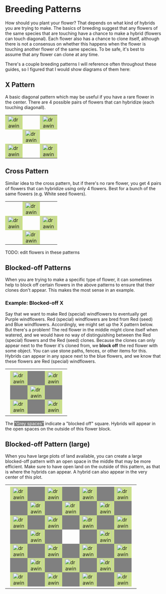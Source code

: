 # Breeding Patterns

How should you plant your flower?  That depends on what kind of hybrids you are trying to make.  The basics of breeding suggest that any flowers of the same species that are touching have a chance to make a hybrid (flowers can touch diagonal).  Each flower also has a chance to clone itself, although there is not a consensus on whether this happens when the flower is touching another flower of the same species.  To be safe, it's best to assume that any flower can clone at any time.  

There's a couple breeding patterns I will reference often throughout these guides, so I figured that I would show diagrams of them here:

## X Pattern

A basic diagonal pattern which may be useful if you have a rare flower in the center.  There are 4 possible pairs of flowers that can hybridize (each touching diagonall).  

<center>
<table>
<tr>
    <td bgcolor="#c9df8a"><img src="https://i.imgur.com/WbH1f0y.png" alt="drawing" height="40" align="top"/></td>
    <td> </td>
    <td bgcolor="#c9df8a"><img src="https://i.imgur.com/WbH1f0y.png" alt="drawing" height="40" align="top"/></td>
</tr>
<tr>
    <td> </td>
    <td bgcolor="#c9df8a"><img src="https://i.imgur.com/WbH1f0y.png" alt="drawing" height="40" align="top"/></td>
    <td> </td>
</tr>
<tr>
    <td bgcolor="#c9df8a"><img src="https://i.imgur.com/WbH1f0y.png" alt="drawing" height="40" align="top"/></td>
    <td> </td>
    <td bgcolor="#c9df8a"><img src="https://i.imgur.com/WbH1f0y.png" alt="drawing" height="40" align="top"/></td>
</tr>
</table>
</center>

## Cross Pattern 

Similar idea to the cross pattern, but if there's no rare flower, you get 4 pairs of flowers that can hybridize using only 4 flowers.  Best for a bunch of the same flowers (e.g. White seed flowers).  

<center>
<table>
<tr>
    <td> </td>
    <td bgcolor="#c9df8a"><img src="https://i.imgur.com/WbH1f0y.png" alt="drawing" height="40" align="top"/></td>
    <td> </td>
</tr>
<tr>
    <td bgcolor="#c9df8a"><img src="https://i.imgur.com/WbH1f0y.png" alt="drawing" height="40" align="top"/></td>
    <td> </td>
    <td bgcolor="#c9df8a"><img src="https://i.imgur.com/WbH1f0y.png" alt="drawing" height="40" align="top"/></td>
</tr>
<tr>
    <td> </td>
    <td bgcolor="#c9df8a"><img src="https://i.imgur.com/WbH1f0y.png" alt="drawing" height="40" align="top"/></td>
    <td> </td>
</tr>
</table>
</center>

TODO: edit flowers in these patterns

## Blocked-off Patterns

When you are trying to make a specific type of flower, it can sometimes help to block off certain flowers in the above patterns to ensure that their clones don't appear.  This makes the most sense in an example.


### Example: Blocked-off X

Say that we want to make Red (special) windflowers to eventually get Purple windflowers.  Red (special) windflowers are bred from Red (seed) and Blue windflowers.  Accordingly, we might set up the X pattern below.  But there's a problem!  The red flower in the middle might clone itself when watered, and we would have no way of distinguishing between the Red (special) flowers and the Red (seed) clones.  Because the clones can only appear next to the flower it's cloned from, we **block off** the red flower with some object.  You can use stone paths, fences, or other items for this.  Hybrids can appear in any space next to the blue flowers, and we know that these flowers are Red (special) windflowers.  


<center>
<table>
<tr>
    <td ></td>
    <td ></td>
    <td ></td>
    <td ></td>
    <td ></td>
</tr>
<tr>
    <td ></td>
    <td bgcolor="#c9df8a"><img src="https://i.imgur.com/enSgApS.png" alt="drawing" height="40" align="top"/></td>
    <td bgcolor="#808080"> </td>
    <td bgcolor="#c9df8a"><img src="https://i.imgur.com/enSgApS.png" alt="drawing" height="40" align="top"/></td>
    <td ></td>
</tr>
<tr>
    <td ></td>
    <td bgcolor="#808080"> </td>
    <td bgcolor="#c9df8a"><img src="https://i.imgur.com/ZEV3HiA.png" alt="drawing" height="40" align="top"/></td>
    <td bgcolor="#808080"> </td>
    <td ></td>
</tr>
<tr>
    <td ></td>
    <td bgcolor="#c9df8a"><img src="https://i.imgur.com/enSgApS.png" alt="drawing" height="40" align="top"/></td>
    <td bgcolor="#808080"> </td>
    <td bgcolor="#c9df8a"><img src="https://i.imgur.com/enSgApS.png" alt="drawing" height="40" align="top"/></td>
    <td ></td>
</tr>
<tr>
    <td ></td>
    <td ></td>
    <td ></td>
    <td ></td>
    <td ></td>
</tr>
</table>
</center>




The <span style="background-color:#808080; color:#ffffff;">"Grey spaces"</span> indicate a "blocked off" square.  Hybrids will appear in the open spaces on the outside of this flower block.  

## Blocked-off Pattern (large)

When you have large plots of land available, you can create a large blocked-off pattern with an open space in the middle that may be more efficient.  Make sure to have open land on the outside of this pattern, as that is where the hybrids can appear.  A hybrid can also appear in the very center of this plot. 

<center>
<table>
<tr>
    <td ></td>
    <td ></td>
    <td ></td>
    <td ></td>
    <td ></td>
    <td ></td>
    <td ></td>
    <td ></td>
    <td ></td>
</tr>
<tr>
    <td ></td>
    <td bgcolor="#c9df8a"><img src="https://i.imgur.com/enSgApS.png" alt="drawing" height="40" align="top"/></td>
    <td bgcolor="#808080"> </td>
    <td bgcolor="#c9df8a"><img src="https://i.imgur.com/enSgApS.png" alt="drawing" height="40" align="top"/></td>
    <td bgcolor="#808080"> </td>
    <td bgcolor="#c9df8a"><img src="https://i.imgur.com/enSgApS.png" alt="drawing" height="40" align="top"/></td>
    <td bgcolor="#808080"> </td>
    <td bgcolor="#c9df8a"><img src="https://i.imgur.com/enSgApS.png" alt="drawing" height="40" align="top"/></td>
    <td ></td>
</tr>
<tr>
    <td ></td>
    <td bgcolor="#808080"> </td>
    <td bgcolor="#c9df8a"><img src="https://i.imgur.com/ZEV3HiA.png" alt="drawing" height="40" align="top"/></td>
    <td bgcolor="#808080"> </td>
    <td bgcolor="#c9df8a"><img src="https://i.imgur.com/ZEV3HiA.png" alt="drawing" height="40" align="top"/></td>
    <td bgcolor="#808080"> </td>
    <td bgcolor="#c9df8a"><img src="https://i.imgur.com/ZEV3HiA.png" alt="drawing" height="40" align="top"/></td>
    <td bgcolor="#808080"> </td>
    <td ></td>
</tr>
<tr>
    <td ></td>
    <td bgcolor="#c9df8a"><img src="https://i.imgur.com/enSgApS.png" alt="drawing" height="40" align="top"/></td>
    <td bgcolor="#808080"> </td>
    <td bgcolor="#c9df8a"><img src="https://i.imgur.com/enSgApS.png" alt="drawing" height="40" align="top"/></td>
    <td bgcolor="#808080"> </td>
    <td bgcolor="#c9df8a"><img src="https://i.imgur.com/enSgApS.png" alt="drawing" height="40" align="top"/></td>
    <td bgcolor="#808080"> </td>
    <td bgcolor="#c9df8a"><img src="https://i.imgur.com/enSgApS.png" alt="drawing" height="40" align="top"/></td>
    <td ></td>
</tr>
<tr>
    <td ></td>
    <td bgcolor="#808080"> </td>
    <td bgcolor="#c9df8a"><img src="https://i.imgur.com/ZEV3HiA.png" alt="drawing" height="40" align="top"/></td>
    <td bgcolor="#808080"> </td>
    <td ></td>
    <td bgcolor="#808080"> </td>
    <td bgcolor="#c9df8a"><img src="https://i.imgur.com/ZEV3HiA.png" alt="drawing" height="40" align="top"/></td>
    <td bgcolor="#808080"> </td>
    <td ></td>
</tr>
<tr>
    <td ></td>
    <td bgcolor="#c9df8a"><img src="https://i.imgur.com/enSgApS.png" alt="drawing" height="40" align="top"/></td>
    <td bgcolor="#808080"> </td>
    <td bgcolor="#c9df8a"><img src="https://i.imgur.com/enSgApS.png" alt="drawing" height="40" align="top"/></td>
    <td bgcolor="#808080"> </td>
    <td bgcolor="#c9df8a"><img src="https://i.imgur.com/enSgApS.png" alt="drawing" height="40" align="top"/></td>
    <td bgcolor="#808080"> </td>
    <td bgcolor="#c9df8a"><img src="https://i.imgur.com/enSgApS.png" alt="drawing" height="40" align="top"/></td>
    <td ></td>
</tr>
<tr>
    <td ></td>
    <td bgcolor="#808080"> </td>
    <td bgcolor="#c9df8a"><img src="https://i.imgur.com/ZEV3HiA.png" alt="drawing" height="40" align="top"/></td>
    <td bgcolor="#808080"> </td>
    <td bgcolor="#c9df8a"><img src="https://i.imgur.com/ZEV3HiA.png" alt="drawing" height="40" align="top"/></td>
    <td bgcolor="#808080"> </td>
    <td bgcolor="#c9df8a"><img src="https://i.imgur.com/ZEV3HiA.png" alt="drawing" height="40" align="top"/></td>
    <td bgcolor="#808080"> </td>
    <td ></td>
</tr>
<tr>
    <td ></td>
    <td bgcolor="#c9df8a"><img src="https://i.imgur.com/enSgApS.png" alt="drawing" height="40" align="top"/></td>
    <td bgcolor="#808080"> </td>
    <td bgcolor="#c9df8a"><img src="https://i.imgur.com/enSgApS.png" alt="drawing" height="40" align="top"/></td>
    <td bgcolor="#808080"> </td>
    <td bgcolor="#c9df8a"><img src="https://i.imgur.com/enSgApS.png" alt="drawing" height="40" align="top"/></td>
    <td bgcolor="#808080"> </td>
    <td bgcolor="#c9df8a"><img src="https://i.imgur.com/enSgApS.png" alt="drawing" height="40" align="top"/></td>
    <td ></td>
</tr>
<tr>
    <td ></td>
    <td ></td>
    <td ></td>
    <td ></td>
    <td ></td>
    <td ></td>
    <td ></td>
    <td ></td>
    <td ></td>
</tr>
</table>
</center>




